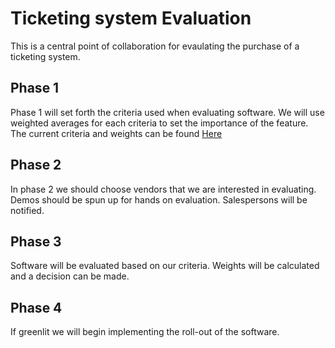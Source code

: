 
# Ticketing system Evaluation

This is a central point of collaboration for evaulating the purchase of a ticketing system. 

## Phase 1 

Phase 1 will set forth the criteria used when evaluating software. We will use weighted averages for each criteria to set the importance of the feature. 
The current criteria and weights can be found [Here](https://github.com/Aalter-via/Ticketing-Eval/blob/main/main.md)
## Phase 2

In phase 2 we should choose vendors that we are interested in evaluating. Demos should be spun up for hands on evaluation. Salespersons will be notified. 

## Phase 3

Software will be evaluated based on our criteria. Weights will be calculated and a decision can be made. 

## Phase 4

If greenlit we will begin implementing the roll-out of the software. 
